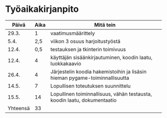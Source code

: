 # Työaikakirjanpito

| **Päivä** | **Aika** | **Mitä tein** |
|-----------|----------|---------------|
| 29.3.     | 1        | vaatimusmäärittely|
| 5.4.      | 2,5      | viikon 3 osuus harjoitustyöstä|
| 12.4.     | 0,5      | testauksen ja tkinterin toimivuus|
| 12.4.     | 4        | käyttäjän sisäänkirjautuminen, koodin laatu, luokkakaavio|
| 26.4.     | 4        | Järjestelin koodia hakemistoihin ja lisäsin hieman pygame-toiminnallisuutta |
| 14.5.     | 7        | Lopullisen toteutuksen suunnittelu|
| 15.5.     | 14       | Lopullinen toiminnallisuus, vähän testausta, koodin laatu, dokumentaatio|
| Yhteensä  | 33       |               |

